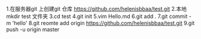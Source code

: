 1.在服务器git 上创建git 仓库 https://github.com/helenisbbaa/test.git
2.本地mkdir test  文件夹
3.cd test
4.git init
5.vim Hello.md
6.git add .
7.git commit -m 'hello'
8.git reomte add origin https://github.com/helenisbbaa/test.git
9.git push -u origin master
